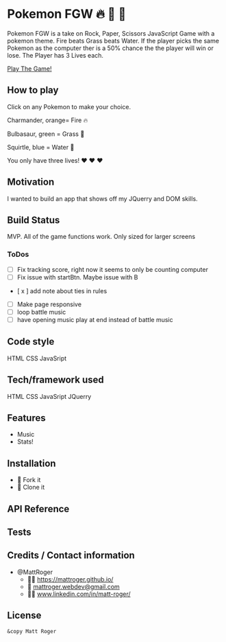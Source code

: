 #  **Pokemon FGW** :fire: :leaves: :ocean:
Pokemon FGW is a take on Rock, Paper, Scissors JavaScript Game with a pokemon theme. Fire beats Grass beats Water.
If the player picks the same Pokemon as the computer ther is a 50% chance the the player will win or lose.
The Player has 3 Lives each.

[Play The Game!](https://mattroger.github.io/pokemonRPS/)

## How to play
Click on any Pokemon to make your choice. 

Charmander, orange= Fire :fire:

Bulbasaur, green = Grass :leaves:

Squirtle, blue = Water :ocean:

You only have three lives! :heart: :heart: :heart:

## Motivation
I wanted to build an app that shows off my JQuerry and DOM skills.

## Build Status
MVP. All of the game functions work. Only sized for larger screens

### ToDos

- [ ] Fix tracking score, right now it seems to only be counting computer
- [ ] Fix issue with startBtn. Maybe issue with B
- [ x ] add note about ties in rules
- [ ] Make page responsive
- [ ] loop battle music
- [ ] have opening music play at end instead of battle music

## Code style
HTML CSS JavaSript

## Tech/framework used
HTML CSS JavaSript JQuerry

## Features
* Music
* Stats!

## Installation
* :trident: Fork it
* :sheep: Clone it


## API Reference

## Tests


## Credits / Contact information
* @MattRoger 
  * :man_office_worker: https://mattroger.github.io/
  * :e-mail: mattroger.webdev@gmail.com
  * :man_office_worker: www.linkedin.com/in/matt-roger/


## License
    
    &copy Matt Roger
